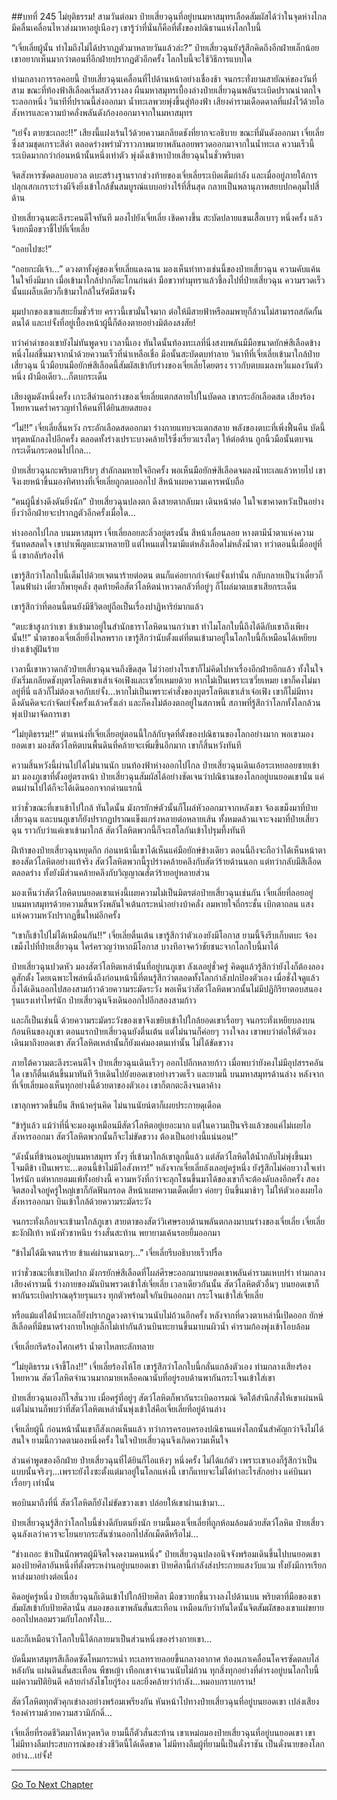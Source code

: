 ##บทที่ 245 ไม่ยุติธรรม!
สามวันต่อมา ป๋ายเสี่ยวฉุนที่อยู่บนมหาสมุทรเลือดสัมผัสได้ว่าในจุดห่างไกลมีคลื่นเคลื่อนไหวส่งมาหาอยู่เนืองๆ เขารู้ว่าที่นั่นก็คือที่ตั้งของปณิธานแห่งโลกใบนี้

“เจี่ยเลี่ยผู้นั้น ทำไมถึงไม่ได้ปรากฏตัวมาหลายวันแล้วล่ะ?” ป๋ายเสี่ยวฉุนยังรู้สึกคิดถึงอีกฝ่ายเล็กน้อย เขาอยากเห็นมากว่าตอนที่อีกฝ่ายปรากฏตัวอีกครั้ง โลกใบนี้จะใช้วิธีการแบบใด

ท่ามกลางการรอคอยนี้ ป๋ายเสี่ยวฉุนเคลื่อนที่ไปด้านหน้าอย่างเชื่องช้า จนกระทั่งยามสายัณห์ของวันที่สาม ขณะที่ท้องฟ้าสีเลือดเริ่มสลัวรางลง ผืนมหาสมุทรเบื้องล่างป๋ายเสี่ยวฉุนพลันระเบิดปราณน่าตกใจระลอกหนึ่ง วินาทีที่ปราณนี้ส่งออกมา น้ำทะเลพวยพุ่งขึ้นสู่ท้องฟ้า เสียงคำรามเดือดดาลที่แฝงไว้ด้วยไอสังหารและความบ้าคลั่งพลันดังก้องออกมาจากในมหาสมุทร

“เย่จั้ง ตายซะเถอะ!!” เสียงนี้แฝงเร้นไว้ด้วยความเกลียดชังที่ยากจะอธิบาย ขณะที่มันดังออกมา เจี่ยเลี่ยซึ่งสวมชุดเกราะสีดำ ตลอดร่างพร่ามัวราวภาพมายาพลันลอยพรวดออกมาจากในน้ำทะเล ความเร็วนี้ระเบิดมากกว่าก่อนหน้านั้นหนึ่งเท่าตัว พุ่งดิ่งเข้าหาป๋ายเสี่ยวฉุนในชั่วพริบตา

จิตสังหารซัดตลบอบอวล ตบะสร้างฐานรากช่วงท้ายของเจี่ยเลี่ยระเบิดเต็มกำลัง และเมื่ออยู่ภายใต้การปลุกเสกเกราะร่างผีจึงยิ่งเข้าใกล้ขั้นสมบูรณ์แบบอย่างไร้ที่สิ้นสุด กลายเป็นพลานุภาพสยบปกคลุมไปสี่ด้าน

ป๋ายเสี่ยวฉุนตะลึงระคนดีใจทันที มองไปยังเจี่ยเลี่ย เชิดคางขึ้น สะบัดปลายแขนเสื้อเบาๆ หนึ่งครั้ง แล้วจึงยกมือขวาชี้ไปที่เจี่ยเลี่ย

“ถอยไปซะ!”

“ถอยกะผีเจ้า...” ดวงตาทั้งคู่ของเจี่ยเลี่ยแดงฉาน มองเห็นท่าทางเช่นนี้ของป๋ายเสี่ยวฉุน ความคับแค้นในใจยิ่งมีมาก เมื่อเข้ามาใกล้ปากก็ตะโกนก่นด่า มือขวาทำมุทราแล้วชี้ลงไปที่ป๋ายเสี่ยวฉุน ความรวดเร็วนั้นแผล็บเดียวก็เข้ามาใกล้ในรัศมีสามจั้ง

มุมปากของเขาแสยะยิ้มชั่วร้าย คราวนี้เขามั่นใจมาก ต่อให้มีสายฟ้าหรือลมพายุก็ล้วนไม่สามารถสกัดกั้นตนได้ และเย่จั้งที่อยู่เบื้องหน้าผู้นี้ก็ต้องตายอย่างมิต้องสงสัย!

ทว่าคำด่าของเขายังไม่ทันพูดจบ เวลานี้เอง ทันใดนั้นท้องทะเลที่นิ่งสงบพลันมีมือขนาดยักษ์สีเลือดข้างหนึ่งโผล่ขึ้นมาจากน้ำด้วยความเร็วที่น่าเหลือเชื่อ มือนั้นสะบัดตบทำลาย วินาทีที่เจี่ยเลี่ยเข้ามาใกล้ป๋ายเสี่ยวฉุน นิ้วมือบนมือยักษ์สีเลือดนี้สัมผัสเข้ากับร่างของเจี่ยเลี่ยโดยตรง ราวกับตบแมลงหวี่แมลงวันตัวหนึ่ง ฝ่ามือเดียว...ก็ตบกระเด็น

เสียงตูมดังหนึ่งครั้ง เกาะสีดำนอกร่างของเจี่ยเลี่ยแตกสลายไปในบัดดล เขากระอักเลือดสด เสียงร้องโหยหวนคร่ำครวญทำให้คนที่ได้ยินสยดสยอง

“ไม่!!” เจี่ยเลี่ยสิ้นหวัง กระอักเลือดสดออกมา ร่างกายแทบจะแตกสลาย พลังของตบะที่เพิ่งฟื้นคืน บัดนี้ทรุดหนักลงไปอีกครั้ง ตลอดทั้งร่างเปราะบางคล้ายไร้ซึ่งเรี่ยวแรงใดๆ ให้ต่อต้าน ถูกนิ้วมือนั้นตบจนกระเด็นกระดอนไปไกล...

ป๋ายเสี่ยวฉุนกะพริบตาปริบๆ สำลักลมหายใจอีกครั้ง พอเห็นมือยักษ์สีเลือดจมลงน้ำทะเลแล้วหายไป เขาจึงเงยหน้าขึ้นมองทิศทางที่เจี่ยเลี่ยถูกตบออกไป สีหน้าเผยความเคารพนับถือ

“คนผู้นี้ช่างดึงดันยิ่งนัก” ป๋ายเสี่ยวฉุนปลงตก ดึงสายตากลับมา เดินหน้าต่อ ในใจเขาคาดหวังเป็นอย่างยิ่งว่าอีกฝ่ายจะปรากฏตัวอีกครั้งเมื่อใด...

ห่างออกไปไกล บนมหาสมุทร เจี่ยเลี่ยลอยละลิ่วอยู่ตรงนั้น สีหน้าเลื่อนลอย หางตามีน้ำตาแห่งความรันทดสลดใจ เขาบำเพ็ญตบะมาหลายปี แต่ไหนแต่ไรมามีแต่หลั่งเลือดไม่หลั่งน้ำตา ทว่าตอนนี้เมื่ออยู่ที่นี่ เขากลับร้องไห้

เขารู้สึกว่าโลกใบนี้เต็มไปด้วยเจตนาร้ายต่อตน ตนก็แค่อยากกำจัดเย่จั้งเท่านั้น กลับกลายเป็นว่าเดี๋ยวก็โดนฟ้าผ่า เดี๋ยวก็พายุคลั่ง สุดท้ายคือสัตว์โลหิตน่าหวาดกลัวที่อยู่ๆ ก็โผล่มาตบเขาเสียกระเด็น

เขารู้สึกว่าที่ตอนนี้ตนยังมีชีวิตอยู่ถือเป็นเรื่องปาฏิหาริย์มากแล้ว

“ตบะข้าสูงกว่าเขา ข้าเข้ามาอยู่ในสำนักธาราโลหิตนานกว่าเขา ทำไมโลกใบนี้ถึงได้ดีกับเขาถึงเพียงนั้น!!” น้ำตาของเจี่ยเลี่ยยิ่งไหลพราก เขารู้สึกว่านับตั้งแต่ที่ตนเข้ามาอยู่ในโลกใบนี้ก็เหมือนได้เหยียบย่างเข้าสู่ฝันร้าย

เวลานี้เขาหวาดกลัวป๋ายเสี่ยวฉุนจนถึงขีดสุด ไม่ว่าอย่างไรเขาก็ไม่คิดไปหาเรื่องอีกฝ่ายอีกแล้ว ทั้งในใจยังเริ่มเกลียดชังบุตรโลหิตเขาเส้าเจ๋อเฟิงและเซวี่ยเหมยด้วย หากไม่เป็นเพราะเซวี่ยเหมย เขาก็คงไม่มาอยู่ที่นี่ แล้วก็ไม่ต้องเจอกับเย่จั้ง...หากไม่เป็นเพราะคำสั่งของบุตรโลหิตเขาเส้าเจ๋อเฟิง เขาก็ไม่มีทางดึงดันคิดจะกำจัดเย่จั้งครั้งแล้วครั้งเล่า และก็คงไม่ต้องตกอยู่ในสภาพนี้ สภาพที่รู้สึกว่าโลกทั้งโลกล้วนพุ่งเป้ามาจัดการเขา

“ไม่ยุติธรรม!!” ตำแหน่งที่เจี่ยเลี่ยอยู่ตอนนี้ใกล้กับจุดที่ตั้งของปณิธานของโลกอย่างมาก พอเขามองยอดเขา มองสัตว์โลหิตบนพื้นดินที่คล้ายจะเพิ่มขึ้นอีกมาก เขาก็สิ้นหวังทันที

ความสิ้นหวังนี้ผ่านไปได้ไม่นานนัก บนท้องฟ้าห่างออกไปไกล ป๋ายเสี่ยวฉุนเดินเอ้อระเหยลอยชายเข้ามา มองภูเขาที่ตั้งอยู่ตรงหน้า ป๋ายเสี่ยวฉุนสัมผัสได้อย่างชัดเจนว่าปณิธานของโลกอยู่บนยอดเขานั่น แค่ตนผ่านไปได้ก็จะได้เดินออกจากด่านแรกนี้

ทว่าชั่วขณะที่เขาเข้าไปใกล้ ทันใดนั้น มังกรยักษ์ตัวนั้นก็โผล่หัวออกมาจากหลังเขา จ้องเขม็งมาที่ป๋ายเสี่ยวฉุน และบนภูเขาก็ยังปรากฏปราณแข็งแกร่งหลายต่อหลายเส้น ทั้งหมดล้วนเจาะจงมาที่ป๋ายเสี่ยวฉุน ราวกับว่าแค่เขาเข้ามาใกล้ สัตว์โลหิตพวกนี้ก็จะเฮโลกันเข้าไปรุมทึ้งทันที

ฝีเท้าของป๋ายเสี่ยวฉุนหยุดกึก ก่อนหน้านี้เขาได้เห็นแค่มือยักษ์ข้างเดียว ตอนนี้ถึงจะถือว่าได้เห็นหน้าตาของสัตว์โลหิตอย่างแท้จริง สัตว์โลหิตพวกนี้รูปร่างคล้ายคลึงกับสัตว์ร้ายด้านนอก แต่ทว่ากลับมีสีเลือดตลอดร่าง ทั้งยังมีส่วนคล้ายคลึงกับวิญญาณสัตว์ร้ายอยู่หลายส่วน

มองเห็นว่าสัตว์โลหิตบนยอดเขาแห่งนี้เผยความไม่เป็นมิตรต่อป๋ายเสี่ยวฉุนเช่นกัน เจี่ยเลี่ยที่ลอยอยู่บนมหาสมุทรด้วยความสิ้นหวังพลันใจเต้นกระหน่ำอย่างบ้าคลั่ง ลมหายใจถี่กระชั้น เบิกตาถลน แสงแห่งความหวังปรากฏขึ้นใหม่อีกครั้ง

“เขาก็เข้าไปไม่ได้เหมือนกัน!!” เจี่ยเลี่ยตื่นเต้น เขารู้สึกว่าตัวเองยังมีโอกาส ยามนี้จึงรีบเก็บตบะ จ้องเขม็งไปที่ป๋ายเสี่ยวฉุน ใคร่ครวญว่าหากมีโอกาส บางทีอาจคว้าชัยชนะจากโลกใบนี้มาได้

ป๋ายเสี่ยวฉุนปวดหัว มองสัตว์โลหิตเหล่านั้นที่อยู่บนภูเขา ลังเลอยู่ชั่วครู่ คิดดูแล้วรู้สึกว่ายังไงก็ต้องลองดูสักตั้ง โดยเฉพาะไพล่หนึ่งถึงก่อนหน้านี้ที่ตนรู้สึกว่าตลอดทั้งโลกกำลังปกป้องตัวเอง เมื่อชั่งใจดูแล้วถึงได้เดินออกไปสองสามก้าวด้วยความระมัดระวัง พอเห็นว่าสัตว์โลหิตพวกนั้นไม่มีปฏิกิริยาตอบสนองรุนแรงเท่าไหร่นัก ป๋ายเสี่ยวฉุนจึงเดินออกไปอีกสองสามก้าว

และก็เป็นเช่นนี้ ด้วยความระมัดระวังของเขาจึงเขยิบเข้าไปใกล้ยอดเขาเรื่อยๆ จนกระทั่งเหยียบลงบนก้อนหินของภูเขา ตอนแรกป๋ายเสี่ยวฉุนยังตื่นเต้น แต่ไม่นานก็ค่อยๆ วางใจลง เขาพบว่าต่อให้ตัวเองเดินมาถึงยอดเขา สัตว์โลหิตเหล่านั้นก็ยังแค่มองตนเท่านั้น ไม่ได้ขัดขวาง

ภายใต้ความตะลึงระคนดีใจ ป๋ายเสี่ยวฉุนเดินเร็วๆ ออกไปอีกหลายก้าว เมื่อพบว่ายังคงไม่มีอุปสรรคอันใด เขาก็ตื่นเต้นขึ้นมาทันที รีบเดินไปยังยอดเขาอย่างรวดเร็ว และยามนี้ บนมหาสมุทรด้านล่าง หลังจากที่เจี่ยเลี่ยมองเห็นทุกอย่างนี้ด้วยตาของตัวเอง เขาก็ตกตะลึงจนตาค้าง

เขาลุกพรวดขึ้นยืน สีหน้าครุ่นคิด ไม่นานนัยน์ตาก็เผยประกายดุเดือด

“ข้ารู้แล้ว แม้ว่าที่นี่จะมองดูเหมือนมีสัตว์โลหิตอยู่เยอะมาก แต่ในความเป็นจริงแล้วขอแค่ไม่เผยไอสังหารออกมา สัตว์โลหิตพวกนั้นก็จะไม่ขัดขวาง ต้องเป็นอย่างนี้แน่นอน!”

“ดังนั้นที่ข้านอนอยู่บนมหาสมุทร ทั้งๆ ที่เข้ามาใกล้เขาลูกนี้แล้ว แต่สัตว์โลหิตใต้น้ำกลับไม่พุ่งขึ้นมาโจมตีข้า เป็นเพราะ...ตอนนี้ข้าไม่มีไอสังหาร!” หลังจากเจี่ยเลี่ยลังเลอยู่ครู่หนึ่ง ยังรู้สึกไม่ค่อยวางใจเท่าไหร่นัก แต่หากยอมแพ้ทั้งอย่างนี้ ความหวังที่กว่าจะลุกโชนขึ้นมาได้ของเขาก็จะต้องดับลงอีกครั้ง สองจิตสองใจอยู่ครู่ใหญ่เขาก็กัดฟันกรอด สีหน้าเผยความเด็ดเดี่ยว ค่อยๆ บินขึ้นมาช้าๆ ไม่ให้ตัวเองเผยไอสังหารออกมา บินเข้าใกล้ด้วยความระมัดระวัง

จนกระทั่งเกือบจะเข้ามาใกล้ภูเขา สายตาของสัตว์วิเศษรอบด้านพลันตกลงมาบนร่างของเจี่ยเลี่ย เจี่ยเลี่ยชะงักฝีเท้า หนังหัวชาหนึบ ร่างสั่นสะท้าน พยายามเค้นรอยยิ้มออกมา

“ข้าไม่ได้มีเจตนาร้าย ข้าแค่ผ่านมาเฉยๆ...” เจี่ยเลี่ยรีบอธิบายเร็วปรื๋อ

ทว่าชั่วขณะที่เขาเปิดปาก มังกรยักษ์สีเลือดที่โผล่ศีรษะออกมาบนยอดเขาพลันคำรามแหบปร่า ท่ามกลางเสียงคำรามนี้ ร่างกายของมันบินพรวดเข้าใส่เจี่ยเลี่ย เวลาเดียวกันนั้น สัตว์โลหิตตัวอื่นๆ บนยอดเขาก็พากันระเบิดปราณดุร้ายรุนแรง ทุกตัวพร้อมใจกันบินออกมา กระโจนเข้าใส่เจี่ยเลี่ย

หรือแม้แต่ใต้น้ำทะเลก็ยังปรากฏดวงตาจำนวนนับไม่ถ้วนอีกครั้ง หลังจากที่ดวงตาเหล่านี้เปิดออก ยักษ์สีเลือดที่มีขนาดร่างกายใหญ่เล็กไม่เท่ากันล้วนบินทะยานขึ้นมาบนผิวน้ำ คำรามก้องพุ่งเข้าโอบล้อม

เจี่ยเลี่ยกรีดร้องโศกเศร้า น้ำตาไหลทะลักทลาย

“ไม่ยุติธรรม เจ้าขี้โกง!!” เจี่ยเลี่ยร้องไห้โฮ เขารู้สึกว่าโลกใบนี้กลั่นแกล้งตัวเอง ท่ามกลางเสียงร้องโหยหวน สัตว์โลหิตจำนวนมากมายเหลือคณานับที่อยู่รอบด้านพากันกระโจนเข้าใส่เขา

ป๋ายเสี่ยวฉุนเองก็ใจสั่นวาบ เมื่อครู่ที่อยู่ๆ สัตว์โลหิตก็พากันระเบิดอารมณ์ จิตใต้สำนึกสั่งให้เขาเผ่นหนี แต่ไม่นานก็พบว่าที่สัตว์โลหิตเหล่านั้นพุ่งเข้าใส่คือเจี่ยเลี่ยที่อยู่ด้านล่าง

เจี่ยเลี่ยผู้นี้ ก่อนหน้านั้นเขาก็สังเกตเห็นแล้ว ทว่าการครอบครองปณิธานแห่งโลกนั้นสำคัญกว่าจึงไม่ได้สนใจ ยามนี้กวาดตามองหนึ่งครั้ง ในใจป๋ายเสี่ยวฉุนจึงเกิดความเห็นใจ

ส่วนคำพูดของอีกฝ่าย ป๋ายเสี่ยวฉุนที่ได้ยินก็ไอแห้งๆ หนึ่งครั้ง ไม่ได้แก้ตัว เพราะเขาเองก็รู้สึกว่าเป็นแบบนั้นจริงๆ...เพราะยังไงซะตั้งแต่มาอยู่ในโลกแห่งนี้ เขาก็แทบจะไม่ได้ทำอะไรสักอย่าง แค่บินมาเรื่อยๆ เท่านั้น

พอบินมาถึงที่นี่ สัตว์โลหิตก็ยังไม่ขัดขวางเขา ปล่อยให้เขาผ่านเข้ามา...

ป๋ายเสี่ยวฉุนรู้สึกว่าโลกใบนี้ช่างดีกับตนยิ่งนัก ยามนี้มองเจี่ยเลี่ยที่ถูกห้อมล้อมด้วยสัตว์โลหิต ป๋ายเสี่ยวฉุนลังเลว่าควรจะโยนยากระสันซ่านออกไปสักเม็ดดีหรือไม่...

“ช่างเถอะ ข้าเป็นนักพรตผู้มีจิตใจงดงามคนหนึ่ง” ป๋ายเสี่ยวฉุนปลงอนิจจังพร้อมเดินขึ้นไปบนยอดเขา มองป้ายศิลาอันหนึ่งที่ตั้งตระหง่านอยู่บนยอดเขา ป้ายศิลานี้กำลังส่งประกายแสงวับแวม ทั้งยังมีการเรียกหาส่งมาอย่างต่อเนื่อง

คิดอยู่ครู่หนึ่ง ป๋ายเสี่ยวฉุนก็เดินเข้าไปใกล้ป้ายศิลา มือขวายกขึ้นวางลงไปด้านบน พริบตาที่มือของเขาสัมผัสเข้ากับป้ายศิลานั่น สมองของเขาพลันสั่นสะเทือน เหมือนกับว่าทันใดนั้นจิตสัมผัสของเขาแผ่ขยายออกไปหลอมรวมกับโลกทั้งใบ...

และก็เหมือนว่าโลกใบนี้ได้กลายมาเป็นส่วนหนึ่งของร่างกายเขา...

บัดนี้มหาสมุทรสีเลือดซัดโหมกระหน่ำ ทะเลทรายลอยขึ้นกลางอากาศ ท้องนภาเคลื่อนโคจรซัดตลบไล่หลังกัน แผ่นดินสั่นสะเทือน พืชหญ้า เทือกเขาจำนวนนับไม่ถ้วน ทุกสิ่งทุกอย่างที่ดำรงอยู่บนโลกใบนี้แผ่ความปิติยินดี คล้ายกำลังไชโยกู่ร้อง และยิ่งคล้ายว่ากำลัง...หมอบกราบกราน!

สัตว์โลหิตทุกตัวคุกเข่าลงอย่างพร้อมเพรียงกัน หันหน้าไปทางป๋ายเสี่ยวฉุนที่อยู่บนยอดเขา เปล่งเสียงร้องคำรามด้วยความสวามิภักดิ์...

เจี่ยเลี่ยที่รอดชีวิตมาได้หวุดหวิด ยามนี้ก็ตัวสั่นสะท้าน เขาเหม่อมองป๋ายเสี่ยวฉุนที่อยู่บนยอดเขา เขาไม่มีทางลืมประสบการณ์ของช่วงชีวิตนี้ได้เด็ดขาด ไม่มีทางลืมผู้ที่ยามนี้เป็นดั่งราชัน เป็นดั่งนายของโลกอย่าง...เย่จั้ง!


------


[Go To Next Chapter]( ./63.md)